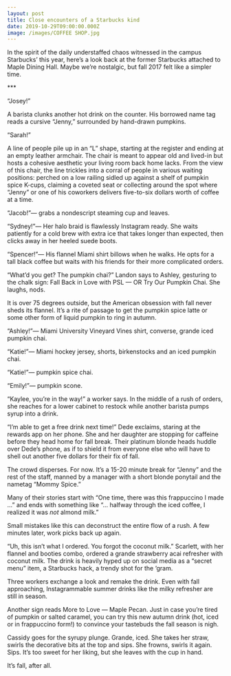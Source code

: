 ```yaml
---
layout: post
title: Close encounters of a Starbucks kind
date: 2019-10-29T09:00:00.000Z
image: /images/COFFEE SHOP.jpg
---
```

In the spirit of the daily understaffed chaos witnessed in the campus Starbucks’ this year, here’s a look back at the former Starbucks attached to Maple Dining Hall. Maybe we’re nostalgic, but fall 2017 felt like a simpler time.

\*\**

“Josey!”

A barista clunks another hot drink on the counter. His borrowed name tag reads a cursive “Jenny,” surrounded by hand-drawn pumpkins.

“Sarah!”

A line of people pile up in an “L” shape, starting at the register and ending at an empty leather armchair. The chair is meant to appear old and lived-in but hosts a cohesive aesthetic your living room back home lacks. From the view of this chair, the line trickles into a corral of people in various waiting positions: perched on a low railing sidled up against a shelf of pumpkin spice K-cups, claiming a coveted seat or collecting around the spot where “Jenny” or one of his coworkers delivers five-to-six dollars worth of coffee at a time.

“Jacob!”— grabs a nondescript steaming cup and leaves.

“Sydney!”— Her halo braid is flawlessly Instagram ready. She waits patiently for a cold brew with extra ice that takes longer than expected, then clicks away in her heeled suede boots.

“Spencer!”— His flannel Miami shirt billows when he walks. He opts for a tall black coffee but waits with his friends for their more complicated orders.

“What’d you get? The pumpkin chai?” Landon says to Ashley, gesturing to the chalk sign: Fall Back in Love with PSL — OR Try Our Pumpkin Chai. She laughs, nods.

It is over 75 degrees outside, but the American obsession with fall never sheds its flannel. It’s a rite of passage to get the pumpkin spice latte or some other form of liquid pumpkin to ring in autumn.

“Ashley!”— Miami University Vineyard Vines shirt, converse, grande iced pumpkin chai.

“Katie!”— Miami hockey jersey, shorts, birkenstocks and an iced pumpkin chai.

“Katie!”— pumpkin spice chai. 

“Emily!”— pumpkin scone.

“Kaylee, you’re in the way!” a worker says. In the middle of a rush of orders, she reaches for a lower cabinet to restock while another barista pumps syrup into a drink.

“I’m able to get a free drink next time!” Dede exclaims, staring at the rewards app on her phone. She and her daughter are stopping for caffeine before they head home for fall break. Their platinum blonde heads huddle over Dede’s phone, as if to shield it from everyone else who will have to shell out another five dollars for their fix of fall.

The crowd disperses. For now. It’s a 15-20 minute break for “Jenny” and the rest of the staff, manned by a manager with a short blonde ponytail and the nametag “Mommy Spice.” 

Many of their stories start with “One time, there was this frappuccino I made ...” and ends with something like “... halfway through the iced coffee, I realized it was *not* almond milk.”

Small mistakes like this can deconstruct the entire flow of a rush. A few minutes later, work picks back up again.

“Uh, this isn’t what I ordered. You forgot the coconut milk.” Scarlett, with her flannel and booties combo, ordered a grande strawberry acai refresher with coconut milk. The drink is heavily hyped up on social media as a “secret menu” item, a Starbucks hack, a trendy shot for the ‘gram.

Three workers exchange a look and remake the drink. Even with fall approaching, Instagrammable summer drinks like the milky refresher are still in season.

Another sign reads More to Love — Maple Pecan. Just in case you’re tired of pumpkin or salted caramel, you can try this new autumn drink (hot, iced or in frappuccino form!) to convince your tastebuds the fall season is nigh.

Cassidy goes for the syrupy plunge. Grande, iced. She takes her straw, swirls the decorative bits at the top and sips. She frowns, swirls it again. Sips. It’s too sweet for her liking, but she leaves with the cup in hand. 

It’s fall, after all.
